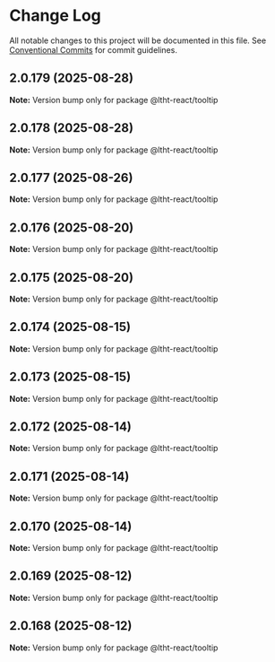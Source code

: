 # Change Log

All notable changes to this project will be documented in this file.
See [Conventional Commits](https://conventionalcommits.org) for commit guidelines.

## 2.0.179 (2025-08-28)

**Note:** Version bump only for package @ltht-react/tooltip

## 2.0.178 (2025-08-28)

**Note:** Version bump only for package @ltht-react/tooltip

## 2.0.177 (2025-08-26)

**Note:** Version bump only for package @ltht-react/tooltip

## 2.0.176 (2025-08-20)

**Note:** Version bump only for package @ltht-react/tooltip

## 2.0.175 (2025-08-20)

**Note:** Version bump only for package @ltht-react/tooltip

## 2.0.174 (2025-08-15)

**Note:** Version bump only for package @ltht-react/tooltip

## 2.0.173 (2025-08-15)

**Note:** Version bump only for package @ltht-react/tooltip

## 2.0.172 (2025-08-14)

**Note:** Version bump only for package @ltht-react/tooltip

## 2.0.171 (2025-08-14)

**Note:** Version bump only for package @ltht-react/tooltip

## 2.0.170 (2025-08-14)

**Note:** Version bump only for package @ltht-react/tooltip

## 2.0.169 (2025-08-12)

**Note:** Version bump only for package @ltht-react/tooltip

## 2.0.168 (2025-08-12)

**Note:** Version bump only for package @ltht-react/tooltip
